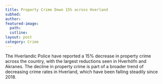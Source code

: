 ```yaml
---
title: Property Crime Down 15% across Hverland
subhed: 
author: 
featured-image: 
  path: 
  cutline: 
layout: post
category: Crime
---
```


The Hverlandic Police have reported a 15% decrease in property crime across the country, with the largest reductions seen in Hverhöfn and Akranes. The decline in property crime is part of a broader trend of decreasing crime rates in Hverland, which have been falling steadily since 2018.